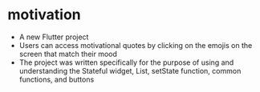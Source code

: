 # motivation

* A new Flutter project
* Users can access motivational quotes by clicking on the emojis on the screen that match their mood
* The project was written specifically for the purpose of using and understanding the Stateful widget, List, setState function, common functions, and buttons


